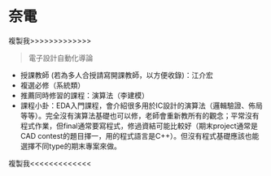 # 奈電

複製我&gt;&gt;&gt;&gt;&gt;&gt;&gt;&gt;&gt;&gt;&gt;&gt;&gt;

> 電子設計自動化導論

* 授課教師 \(若為多人合授請寫開課教師，以方便收錄\)：江介宏
* 複選必修（系統類）
* 推薦同時修習的課程：演算法（李建模）
* 課程小卦：EDA入門課程，會介紹很多用於IC設計的演算法（邏輯驗證、佈局等等）。完全沒有演算法基礎也可以修，老師會重新教所有的觀念；平常沒有程式作業，但final通常要寫程式，修過資結可能比較好（期末project通常是CAD contest的題目擇一，用的程式語言是C++）。但沒有程式基礎應該也能選擇不同type的期末專案來做。

複製我&lt;&lt;&lt;&lt;&lt;&lt;&lt;&lt;&lt;&lt;&lt;&lt;&lt;



